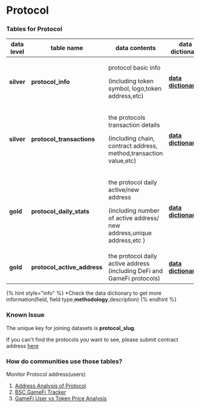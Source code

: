 # Protocol

### Tables for Protocol

| data level | table name                    | data contents                                                                                                             | data dictionary                                                                                                             |
| ---------- | ----------------------------- | ------------------------------------------------------------------------------------------------------------------------- | --------------------------------------------------------------------------------------------------------------------------- |
| **silver** | **protocol\_info**            | <p>protocol basic info </p><p>(including token symbol, logo,token address,etc)</p>                                        | [**data dictionary>**](https://www.footprint.network/@Footprint/Table-Info-Dashboard?table\_name=protocol\_info)            |
| **silver** | **protocol\_transactions**    | <p>the protocols transaction details </p><p>(including chain, contract address, method,transaction value,etc)</p>         | [**data dictionary>**](https://www.footprint.network/@Footprint/Table-Info-Dashboard?table\_name=protocol\_transactions)    |
| **gold**   | **protocol\_daily\_stats**    | <p>the protocol daily active/new address </p><p>(including number of active address/ new address,unique address,etc )</p> | [**data dictionary>**](https://www.footprint.network/@Footprint/Table-Info-Dashboard?table\_name=protocol\_daily\_stats)    |
| **gold**   | **protocol\_active\_address** | the protocol daily active address (including DeFi and GameFi protocols)                                                   | [**data dictionary>**](https://www.footprint.network/@Footprint/Table-Info-Dashboard?table\_name=protocol\_active\_address) |

{% hint style="info" %}
\*Check the data dictionary to get more information(field, field type,**methodology**,description)&#x20;
{% endhint %}



### Known Issue

The unique key for joining datasets is **protocol\_slug**.&#x20;

If you can't find the protocols you want to see, please submit contract address [here](https://legend-maxilla-97a.notion.site/Contract-Addresses-7989b1592ad24011a508ce3db601bb32)



### How do communities use those tables?&#x20;

Monitor Protocol address(users)&#x20;

1. [Address Analysis of Protocol](https://www.footprint.network/guest/dashboard/77828d1e-35bc-4b6c-90e9-7777e7c6902d?protocol\_name=decentral-games\&date\_range=past90days)&#x20;
2. [BSC GameFi Tracker ](https://www.footprint.network/guest/dashboard/2d160924-cc78-4c80-906d-e25b7679c843?chain=BSC\&date\_filter=past30days)
3. [GameFi User vs Token Price Analysis](https://www.footprint.network/guest/dashboard/2a4be75a-710f-49c5-8dd2-4463e29cb68c?date=past365days\~\&game\_name=My%20DeFi%20Pet\&protocol\_type=GameFi)










